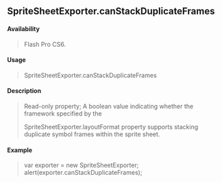 ## SpriteSheetExporter.canStackDuplicateFrames

#### Availability

> Flash Pro CS6.

#### Usage

> SpriteSheetExporter.canStackDuplicateFrames

#### Description

> Read-only property; A boolean value indicating whether the framework specified by the
>
> SpriteSheetExporter.layoutFormat property supports stacking duplicate symbol frames within the sprite sheet.

#### Example

> var exporter = new SpriteSheetExporter; alert(exporter.canStackDuplicateFrames);
